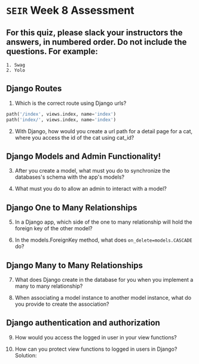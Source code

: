 # `SEIR` Week 8 Assessment
## For this quiz, please slack your instructors the answers, in numbered order. Do not include the questions. For example:
    1. Swag
    2. Yolo
## Django Routes
1. Which is the correct route using Django urls?
``` python
path('/index', views.index, name='index')
path('index/', views.index, name='index')
```

2. With Django, how would you create a url path for a detail page for a cat, where you access the id of the cat using cat_id?


## Django Models and Admin Functionality!
3. After you create a model, what must you do to synchronize the databases's schema with the app's models?

4. What must you do to allow an admin to interact with a model?

## Django One to Many Relationships 
5. In a Django app, which side of the one to many relationship will hold the foreign key of the other model?

6. In the models.ForeignKey method, what does ```on_delete=models.CASCADE``` do?

## Django Many to Many Relationships
7. What does Django create in the database for you when you implement a many to many relationship?

8. When associating a model instance to another model instance, what do you provide to create the association?

## Django authentication and authorization
9. How would you access the logged in user in your view functions?

10. How can you protect view functions to logged in users in Django?
Solution:
